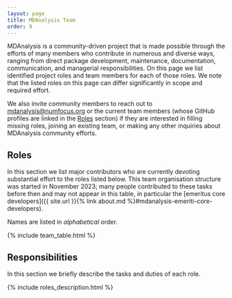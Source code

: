 ```yaml
---
layout: page
title: MDAnalysis Team
order: 9
---
```


MDAnalysis is a community-driven project that is made possible through the efforts of many members who contribute in numerous and diverse ways, ranging from direct package development, maintenance, documentation, communication, and managerial responsibilities. On this page we list identified project roles and team members for each of those roles. We note that the listed roles on this page can differ significantly in scope and required effort.

We also invite community members to reach out to [mdanalysis@numfocus.org](mailto:mdanalysis@numfocus.org) or the current team members (whose GitHub profiles are linked in the [Roles](#roles) section) if they are interested in filling missing roles, joining an existing team, or making any other inquiries about MDAnalysis community efforts.

## Roles

In this section we list major contributors who are currently devoting substantial effort to the roles listed below. This team organisation structure was started in November 2023; many people contributed to these tasks before then and may not appear in this table, in particular the [emeritus core developers]({{ site.url }}{% link about.md %}#mdanalysis-emeriti-core-developers).

Names are listed in *alphabetical* order.

{% include team_table.html %}


## Responsibilities

In this section we briefly describe the tasks and duties of each role.

{% include roles_description.html %}


